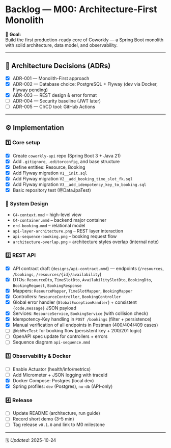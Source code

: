 # Backlog — M00: Architecture-First Monolith

🎯 **Goal:**  
Build the first production-ready core of Coworkly — a Spring Boot monolith with solid architecture, data model, and observability.

---

## 🧩 Architecture Decisions (ADRs)
- [x] ADR-001 — Monolith-First approach
- [x] ADR-002 — Database choice: PostgreSQL + Flyway (dev via Docker, Flyway pending)
- [x] ADR-003 — REST design & error format 
- [ ] ADR-004 — Security baseline (JWT later)
- [ ] ADR-005 — CI/CD tool: GitHub Actions

---

## ⚙️ Implementation
### 1️⃣ Core setup
- [x] Create `coworkly-api` repo (Spring Boot 3 + Java 21)
- [x] Add `.gitignore`, `.editorconfig`, and base structure
- [x] Define entities: Resource, Booking
- [x] Add Flyway migration `V1__init.sql`
- [x] Add Flyway migration `V2__add_booking_time_slot_fk.sql`
- [x] Add Flyway migration `V3__add_idempotency_key_to_booking.sql`
- [x] Basic repository test (@DataJpaTest)

### 🧱 System Design
- `C4-context.mmd` – high-level view
- `C4-container.mmd` – backend major container
- `erd-booking.mmd` – relational model
- `api-layer-architecture.png` – REST layer interaction
- `api-sequence-booking.png` – booking request flow
- `architecture-overlap.png` – architecture styles overlap (internal note)

### 2️⃣ REST API
- [x] API contract draft (`designs/api-contract.mmd`) — endpoints (`/resources`, `/bookings`, `/resources/{id}/availability`)
- [x] DTOs: `ResourceDto`, `TimeSlotDto`, `AvailabilitySlotDto`, `BookingDto`, `BookingRequest`, `BookingResponse`
- [x] Mappers: `ResourceMapper`, `TimeSlotMapper`, `BookingMapper`
- [x] Controllers: `ResourceController`, `BookingController`
- [x] Global error handler (`GlobalExceptionHandler`) + consistent `{code,message}` JSON payload
- [x] Services: `ResourceService`, `BookingService` (with collision check)
- [X] Idempotency-Key handling in `POST /bookings` (filter + persistence)
- [x] Manual verification of all endpoints in Postman (400/404/409 cases)
- [ ] `@WebMvcTest` for booking flow (persistent key + 200/201 logic)
- [ ] OpenAPI spec update for controllers + errors
- [ ] Sequence diagram `api-sequence.mmd`

### 3️⃣ Observability & Docker
- [ ] Enable Actuator (health/info/metrics)
- [ ] Add Micrometer + JSON logging with traceId
- [x] Docker Compose: Postgres (local dev)
- [x] Spring profiles: `dev` (Postgres), `no-db` (API-only)

### 4️⃣ Release
- [ ] Update README (architecture, run guide)
- [ ] Record short demo (3–5 min)
- [ ] Tag release `v0.1.0` and link to M0 milestone

---

🗓️ *Updated:* 2025-10-24  